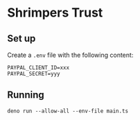 # Shrimpers Trust

## Set up

Create a `.env` file with the following content:

```
PAYPAL_CLIENT_ID=xxx
PAYPAL_SECRET=yyy
```

## Running
```
deno run --allow-all --env-file main.ts
```